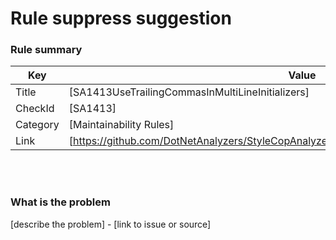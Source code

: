 # Rule suppress suggestion

### Rule summary
| Key         | Value |
| ----------- |------------------------------------------------|
| Title       | [SA1413UseTrailingCommasInMultiLineInitializers] |
| CheckId     | [SA1413] |
| Category    | [Maintainability Rules] |
| Link        | [https://github.com/DotNetAnalyzers/StyleCopAnalyzers/blob/master/documentation/SA1413.md] |

<br />
<br />

### What is the problem
[describe the problem] - [link to issue or source]